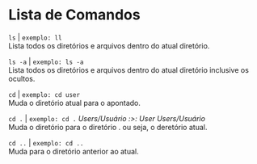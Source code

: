 # Lista de Comandos


```ls``` | ``` exemplo: ll ```  
Lista todos os diretórios e arquivos dentro do atual diretório.  

```ls -a``` | ``` exemplo: ls -a ```  
Lista todos os diretórios e arquivos dentro do atual diretório inclusive os ocultos.  

``` cd ``` | ``` exemplo: cd user ```  
Muda o diretório atual para o apontado.  

``` cd . ``` | ``` exemplo: cd . ``` *Users/Usuário :>: User Users/Usuário*  
Muda o diretório para o diretório . ou seja, o deretório atual.  

``` cd .. ``` | ``` exemplo: cd .. ```  
Muda para o diretório anterior ao atual.  


